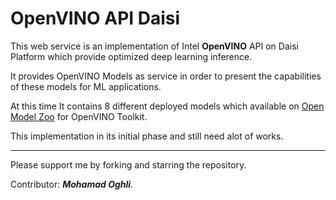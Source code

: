 # OpenVINO API Daisi

This web service is an implementation of Intel **OpenVINO** API on Daisi Platform which provide optimized deep learning inference.

It provides OpenVINO Models as service in order to present the capabilities of these models for ML applications.

At this time It contains 8 different deployed models which available on [Open Model Zoo](https://github.com/openvinotoolkit/open_model_zoo) for OpenVINO Toolkit.

This implementation in its initial phase and still need alot of works.

____________________________________

Please support me by forking and starring the repository.

Contributor: _**Mohamad Oghli**_.

